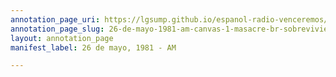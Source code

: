 ```yaml
---
annotation_page_uri: https://lgsump.github.io/espanol-radio-venceremos/annotations/26-de-mayo-1981-am-canvas-1-masacre-br-sobreviviente.json
annotation_page_slug: 26-de-mayo-1981-am-canvas-1-masacre-br-sobreviviente
layout: annotation_page
manifest_label: 26 de mayo, 1981 - AM

---
```

